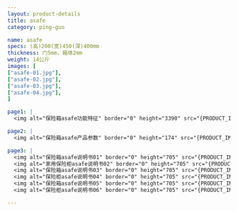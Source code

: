 ```yaml
---
layout: product-details
title: asafe
category: ping-guo

name: asafe
specs: (高)200(宽)450(深)400mm
thickness: 门5mm，箱体2mm
weight: 14公斤
images: [
["asafe-01.jpg"],
["asafe-02.jpg"],
["asafe-03.jpg"],
["asafe-04.jpg"],
]

page1: |
  <img alt="保险箱asafe功能特征" border="0" height="3390" src="{PRODUCT_IMAGES}asafe-gn.jpg" width="538" />

page2: |
  <img alt="保险箱asafe产品参数" border="0" height="174" src="{PRODUCT_IMAGES}asafe-cpcs.jpg" width="538" />

page3: |
  <img alt="保险箱asafe说明书01" border="0" height="705" src="{PRODUCT_IMAGES}asafe-sm01.jpg" width="528" /><br />
  <img alt="家用保险柜asafe说明书02" border="0" height="705" src="{PRODUCT_IMAGES}asafe-sm02.jpg" width="528" /><br />
  <img alt="保险箱asafe说明书03" border="0" height="705" src="{PRODUCT_IMAGES}asafe-sm03.jpg" width="528" /><br />
  <img alt="保险柜asafe说明书04" border="0" height="705" src="{PRODUCT_IMAGES}asafe-sm04.jpg" width="528" /><br />
  <img alt="保险箱asafe说明书05" border="0" height="705" src="{PRODUCT_IMAGES}asafe-sm05.jpg" width="528" /><br />
  <img alt="保险柜asafe说明书06" border="0" height="705" src="{PRODUCT_IMAGES}asafe-sm06.jpg" width="528" />

---
```

